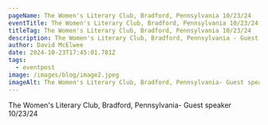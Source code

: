 ```yaml
---
pageName: The Women's Literary Club, Bradford, Pennsylvania 10/23/24
eventTitle: The Women's Literary Club, Bradford, Pennsylvania 10/23/24
titleTag: The Women's Literary Club, Bradford, Pennsylvania 10/23/24
description: The Women's Literary Club, Bradford, Pennsylvania - Guest speaker
author: David McElwee
date: 2024-10-23T17:45:01.781Z
tags:
  - eventpost
image: /images/blog/image2.jpeg
imageAlt: The Women's Literary Club, Bradford, Pennsylvania- Guest speaker 10/23/24
---
```

The Women's Literary Club, Bradford, Pennsylvania- Guest speaker 10/23/24